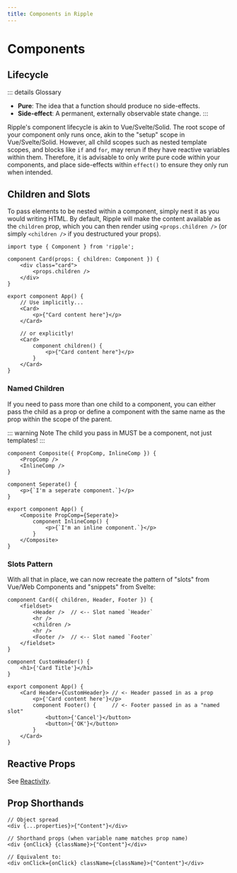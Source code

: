 ```yaml
---
title: Components in Ripple
---
```


# Components

## Lifecycle

::: details Glossary
- **Pure**: The idea that a function should produce no side-effects.
- **Side-effect**: A permanent, externally observable state change.
:::

Ripple's component lifecycle is akin to Vue/Svelte/Solid. The root scope of your
component only runs once, akin to the "setup" scope in Vue/Svelte/Solid. However,
all child scopes such as nested template scopes, and blocks like `if` and `for`,
may rerun if they have reactive variables within them. Therefore, it is
advisable to only write pure code within your components, and place side-effects
within `effect()` to ensure they only run when intended.

## Children and Slots

To pass elements to be nested within a component, simply nest it as you would
writing HTML. By default, Ripple will make the content available as the
`children` prop, which you can then render using `<props.children />` (or simply
`<children />` if you destructured your props).

```ripple
import type { Component } from 'ripple';

component Card(props: { children: Component }) {
	<div class="card">
		<props.children />
	</div>
}

export component App() {
	// Use implicitly...
	<Card>
		<p>{"Card content here"}</p>
	</Card>

	// or explicitly!
	<Card>
		component children() {
			<p>{"Card content here"}</p>
		}
	</Card>
}
```

### Named Children

If you need to pass more than one child to a component, you can either pass the
child as a prop or define a component with the same name as the prop within the
scope of the parent.

::: warning Note
The child you pass in MUST be a component, not just templates!
:::

```ripple
component Composite({ PropComp, InlineComp }) {
	<PropComp />
	<InlineComp />
}

component Seperate() {
	<p>{`I'm a seperate component.`}</p>
}

export component App() {
	<Composite PropComp={Seperate}>
		component InlineComp() {
			<p>{`I'm an inline component.`}</p>
		}
	</Composite>
}
```

### Slots Pattern

With all that in place, we can now recreate the pattern of "slots" from Vue/Web
Components and "snippets" from Svelte:

```ripple
component Card({ children, Header, Footer }) {
	<fieldset>
		<Header />  // <-- Slot named `Header`
		<hr />
		<children />
		<hr />
		<Footer />  // <-- Slot named `Footer`
	</fieldset>
}

component CustomHeader() {
	<h1>{'Card Title'}</h1>
}

export component App() {
	<Card Header={CustomHeader}> // <- Header passed in as a prop
		<p>{'Card content here'}</p>
		component Footer() {     // <- Footer passed in as a "named slot"
			<button>{'Cancel'}</button>
			<button>{'OK'}</button>
		}
	</Card>
}
```

## Reactive Props

See [Reactivity](/docs/guide/reactivity#Props-and-Attributes).

## Prop Shorthands

```ripple
// Object spread
<div {...properties}>{"Content"}</div>

// Shorthand props (when variable name matches prop name)
<div {onClick} {className}>{"Content"}</div>

// Equivalent to:
<div onClick={onClick} className={className}>{"Content"}</div>
```
